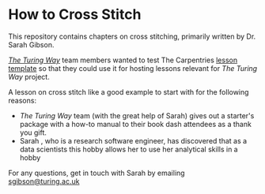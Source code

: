 # How to Cross Stitch

This repository contains chapters on cross stitching, primarily written by Dr. Sarah Gibson.

[_The Turing Way_](https://github.com/alan-turing-institute/the-turing-way) team members wanted to test The Carpentries [lesson template](https://github.com/carpentries/lesson-example) so that they could use it for hosting lessons relevant for _The Turing Way_ project.

A lesson on cross stitch like a good example to start with for the following reasons:

- _The Turing Way_ team (with the great help of Sarah) gives out a starter's package with a how-to manual to their book dash attendees as a thank you gift.
- Sarah , who is a research software engineer, has discovered that as a data scientists this hobby allows her to use her analytical skills in a hobby

For any questions, get in touch with Sarah by emailing [sgibson@turing.ac.uk](mailto:sgibson@turing.ac.uk)
